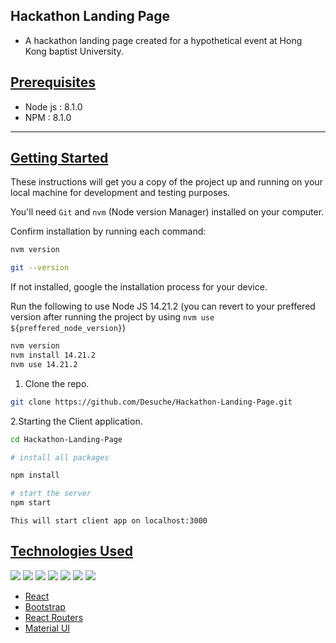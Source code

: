 ## Hackathon Landing Page
- A hackathon landing page created for a hypothetical event at Hong Kong baptist University.


## [Prerequisites]()

- Node js : 8.1.0
- NPM : 8.1.0


---


## [Getting Started]()

These instructions will get you a copy of the project up and running on your local machine for development and testing purposes.

You'll need `Git` and `nvm` (Node version Manager) installed on your computer.

Confirm installation by running each command:

```bash
nvm version
```
```bash
git --version
```

If not installed, google the installation process for your device.


Run the following to use  Node JS 14.21.2  (you can revert to your preffered version after running the project by using `nvm use ${preffered_node_version}`)

```bash
nvm version
nvm install 14.21.2
nvm use 14.21.2

```

1. Clone the repo.

```bash
git clone https://github.com/Desuche/Hackathon-Landing-Page.git
```

2.Starting the Client application.

```bash
cd Hackathon-Landing-Page

# install all packages

npm install

# start the server
npm start
```

`This will start client app on localhost:3000`


## [Technologies Used]()

<p>

<img src ="https://img.shields.io/badge/HTML5-E34F26?style=for-the-badge&logo=html5&logoColor=white"/>

<img src ="https://img.shields.io/badge/CSS3-1572B6?style=for-the-badge&logo=css3&logoColor=white"/>

<img src="https://img.shields.io/badge/JavaScript-F7DF1E?style=for-the-badge&logo=javascript&logoColor=black"/>

<img src ="https://img.shields.io/badge/Sass-CC6699?style=for-the-badge&logo=sass&logoColor=white"/>

<img src="https://img.shields.io/badge/React-20232A?style=for-the-badge&logo=react&logoColor=61DAFB"/>

<img src="https://img.shields.io/badge/React_Router-CA4245?style=for-the-badge&logo=react-router&logoColor=white"/>

<img src="https://img.shields.io/badge/Material--UI-0081CB?style=for-the-badge&logo=material-ui&logoColor=white"/>

</p>

- [React]()
- [Bootstrap]()
- [React Routers]()
- [Material UI]()

